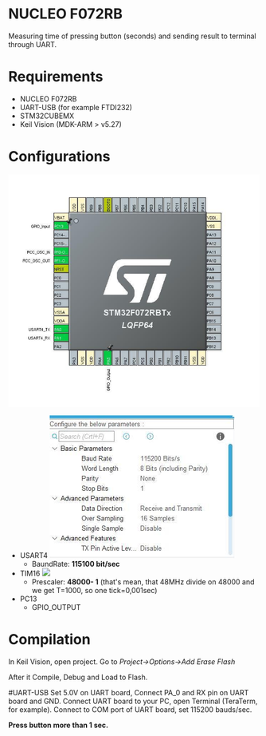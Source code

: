
# NUCLEO F072RB
Measuring time of pressing button (seconds) and sending result to terminal through UART.

# Requirements
* NUCLEO F072RB
* UART-USB (for example FTDI232)
* STM32CUBEMX
* Keil Vision (MDK-ARM > v5.27)

# Configurations
![](IMG/STM_PINS.jpg)
* USART4
![](./IMG/UART_CONF.jpg)
  - BaundRate: __115100 bit/sec__
* TIM16
![](/IMG/TIM_CONF.jpg)
  - Prescaler: __48000- 1__ (that's mean, that 48MHz divide on 48000 and we get T=1000, so one tick=0,001sec)
* PC13
  - GPIO_OUTPUT

# Compilation
In Keil Vision, open project.
Go to _Project->Options->Add Erase Flash_

After it Compile, Debug and Load to Flash.

#UART-USB
Set 5.0V on UART board,
Connect PA_0 and RX pin on UART board and GND.
Connect UART board to your PC, open Terminal (TeraTerm, for example).
Connect to COM port of UART board, set 115200 bauds/sec.

__Press button more than 1 sec.__
